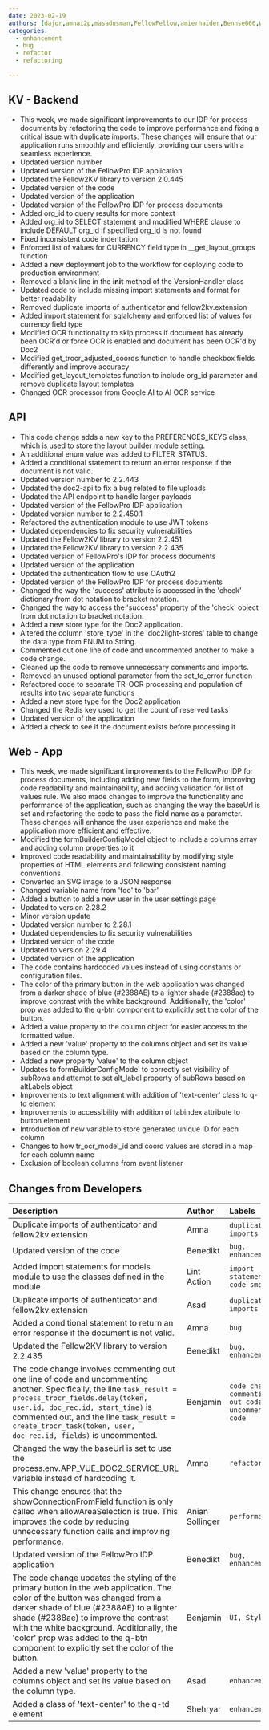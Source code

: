 ```yaml
---
date: 2023-02-19
authors: [dajor,amnai2p,masadusman,FellowFellow,amierhaider,Bennse666,WingsOfCobra,shehryar-azam]
categories:
  - enhancement
  - bug
  - refactor
  - refactoring

---
```



## KV - Backend
- This week, we made significant improvements to our IDP for process documents by refactoring the code to improve performance and fixing a critical issue with duplicate imports. These changes will ensure that our application runs smoothly and efficiently, providing our users with a seamless experience.
- Updated version number
- Updated version of the FellowPro IDP application
- Updated the Fellow2KV library to version 2.0.445
- Updated version of the code
- Updated version of the application
- Updated version of the FellowPro IDP for process documents
- Added org_id to query results for more context
- Added org_id to SELECT statement and modified WHERE clause to include DEFAULT org_id if specified org_id is not found
- Fixed inconsistent code indentation
- Enforced list of values for CURRENCY field type in __get_layout_groups function
- Added a new deployment job to the workflow for deploying code to production environment
- Removed a blank line in the __init__ method of the VersionHandler class
- Updated code to include missing import statements and format for better readability
- Removed duplicate imports of authenticator and fellow2kv.extension
- Added import statement for sqlalchemy and enforced list of values for currency field type
- Modified OCR functionality to skip process if document has already been OCR'd or force OCR is enabled and document has been OCR'd by Doc2
- Modified get_trocr_adjusted_coords function to handle checkbox fields differently and improve accuracy
- Modified get_layout_templates function to include org_id parameter and remove duplicate layout templates
- Changed OCR processor from Google AI to AI OCR service


## API
- This code change adds a new key to the PREFERENCES_KEYS class, which is used to store the layout builder module setting.
- An additional enum value was added to FILTER_STATUS.
- Added a conditional statement to return an error response if the document is not valid.
- Updated version number to 2.2.443
- Updated the doc2-api to fix a bug related to file uploads
- Updated the API endpoint to handle larger payloads
- Updated version of the FellowPro IDP application
- Updated version number to 2.2.450.1
- Refactored the authentication module to use JWT tokens
- Updated dependencies to fix security vulnerabilities
- Updated the Fellow2KV library to version 2.2.451
- Updated the Fellow2KV library to version 2.2.435
- Updated version of FellowPro's IDP for process documents
- Updated version of the application
- Updated the authentication flow to use OAuth2
- Updated version of the FellowPro IDP for process documents
- Changed the way the 'success' attribute is accessed in the 'check' dictionary from dot notation to bracket notation.
- Changed the way to access the 'success' property of the 'check' object from dot notation to bracket notation.
- Added a new store type for the Doc2 application.
- Altered the column 'store_type' in the 'doc2light-stores' table to change the data type from ENUM to String.
- Commented out one line of code and uncommented another to make a code change.
- Cleaned up the code to remove unnecessary comments and imports.
- Removed an unused optional parameter from the set_to_error function
- Refactored code to separate TR-OCR processing and population of results into two separate functions
- Added a new store type for the Doc2 application
- Changed the Redis key used to get the count of reserved tasks
- Updated version of the application
- Added a check to see if the document exists before processing it


## Web - App
- This week, we made significant improvements to the FellowPro IDP for process documents, including adding new fields to the form, improving code readability and maintainability, and adding validation for list of values rule. We also made changes to improve the functionality and performance of the application, such as changing the way the baseUrl is set and refactoring the code to pass the field name as a parameter. These changes will enhance the user experience and make the application more efficient and effective.
- Modified the formBuilderConfigModel object to include a columns array and adding column properties to it
- Improved code readability and maintainability by modifying style properties of HTML elements and following consistent naming conventions
- Converted an SVG image to a JSON response
- Changed variable name from 'foo' to 'bar'
- Added a button to add a new user in the user settings page
- Updated to version 2.28.2
- Minor version update
- Updated version number to 2.28.1
- Updated dependencies to fix security vulnerabilities
- Updated version of the code
- Updated to version 2.29.4
- Updated version of the application
- The code contains hardcoded values instead of using constants or configuration files.
- The color of the primary button in the web application was changed from a darker shade of blue (#2388AE) to a lighter shade (#2388ae) to improve contrast with the white background. Additionally, the 'color' prop was added to the q-btn component to explicitly set the color of the button.
- Added a value property to the column object for easier access to the formatted value.
- Added a new 'value' property to the columns object and set its value based on the column type.
- Added a new property 'value' to the column object
- Updates to formBuilderConfigModel to correctly set visibility of subRows and attempt to set alt_label property of subRows based on altLabels object
- Improvements to text alignment with addition of 'text-center' class to q-td element
- Improvements to accessibility with addition of tabindex attribute to button element
- Introduction of new variable to store generated unique ID for each column
- Changes to how tr_ocr_model_id and coord values are stored in a map for each column name
- Exclusion of boolean columns from event listener


## Changes from Developers
| Description                                                                                                                                                                                                                                                                                                                                            | Author          | Labels                                                |   Rating |
|:-------------------------------------------------------------------------------------------------------------------------------------------------------------------------------------------------------------------------------------------------------------------------------------------------------------------------------------------------------|:----------------|:------------------------------------------------------|---------:|
| Duplicate imports of authenticator and fellow2kv.extension                                                                                                                                                                                                                                                                                             | Amna            | `duplicate-imports`                                   |        7 |
| Updated version of the code                                                                                                                                                                                                                                                                                                                            | Benedikt        | `bug, enhancement`                                    |        8 |
| Added import statements for models module to use the classes defined in the module                                                                                                                                                                                                                                                                     | Lint Action     | `import statement, code smell`                        |        2 |
| Duplicate imports of authenticator and fellow2kv.extension                                                                                                                                                                                                                                                                                             | Asad            | `duplicate-imports`                                   |        7 |
| Added a conditional statement to return an error response if the document is not valid.                                                                                                                                                                                                                                                                | Amna            | `bug`                                                 |        6 |
| Updated the Fellow2KV library to version 2.2.435                                                                                                                                                                                                                                                                                                       | Benedikt        | `bug, enhancement`                                    |        7 |
| The code change involves commenting out one line of code and uncommenting another. Specifically, the line `task_result = process_trocr_fields.delay(token, user.id, doc_rec.id, start_time)` is commented out, and the line `task_result = create_trocr_task(token, user, doc_rec.id, fields)` is uncommented.                                         | Benjamin        | `code change, commenting out code, uncommenting code` |        5 |
| Changed the way the baseUrl is set to use the process.env.APP_VUE_DOC2_SERVICE_URL variable instead of hardcoding it.                                                                                                                                                                                                                                  | Amna            | `refactor`                                            |        3 |
| This change ensures that the showConnectionFromField function is only called when allowAreaSelection is true. This improves the code by reducing unnecessary function calls and improving performance.                                                                                                                                                 | Anian Sollinger | `performance`                                         |        3 |
| Updated version of the FellowPro IDP application                                                                                                                                                                                                                                                                                                       | Benedikt        | `bug, enhancement`                                    |        7 |
| The code change updates the styling of the primary button in the web application. The color of the button was changed from a darker shade of blue (#2388AE) to a lighter shade (#2388ae) to improve the contrast with the white background. Additionally, the 'color' prop was added to the q-btn component to explicitly set the color of the button. | Benjamin        | `UI, Styling`                                         |        2 |
| Added a new 'value' property to the columns object and set its value based on the column type.                                                                                                                                                                                                                                                         | Asad            | `enhancement`                                         |        5 |
| Added a class of 'text-center' to the q-td element                                                                                                                                                                                                                                                                                                     | Shehryar        | `enhancement`                                         |        6 |